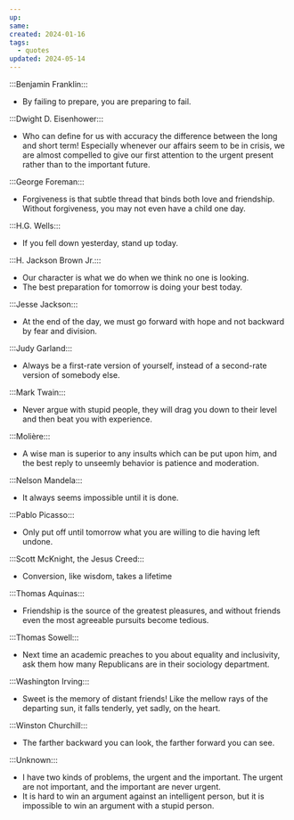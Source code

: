 ```yaml
---
up: 
same: 
created: 2024-01-16
tags:
  - quotes
updated: 2024-05-14
---
```

:::Benjamin Franklin:::
- By failing to prepare, you are preparing to fail.

:::Dwight D. Eisenhower:::
- Who can define for us with accuracy the difference between the long and short term! Especially whenever our affairs seem to be in crisis, we are almost compelled to give our first attention to the urgent present rather than to the important future.

:::George Foreman:::
- Forgiveness is that subtle thread that binds both love and friendship. Without forgiveness, you may not even have a child one day.

:::H.G. Wells:::
- If you fell down yesterday, stand up today.

:::H. Jackson Brown Jr.:::
- Our character is what we do when we think no one is looking.
- The best preparation for tomorrow is doing your best today.

:::Jesse Jackson:::
- At the end of the day, we must go forward with hope and not backward by fear and division.

:::Judy Garland:::
- Always be a first-rate version of yourself, instead of a second-rate version of somebody else.

:::Mark Twain:::
- Never argue with stupid people, they will drag you down to their level and then beat you with experience.

:::Molière:::
- A wise man is superior to any insults which can be put upon him, and the best reply to unseemly behavior is patience and moderation.

:::Nelson Mandela:::
- It always seems impossible until it is done.

:::Pablo Picasso:::
- Only put off until tomorrow what you are willing to die having left undone.

:::Scott McKnight, the Jesus Creed:::
- Conversion, like wisdom, takes a lifetime

:::Thomas Aquinas:::
- Friendship is the source of the greatest pleasures, and without friends even the most agreeable pursuits become tedious.

:::Thomas Sowell:::
- Next time an academic preaches to you about equality and inclusivity, ask them how many Republicans are in their sociology department.

:::Washington Irving:::
- Sweet is the memory of distant friends! Like the mellow rays of the departing sun, it falls tenderly, yet sadly, on the heart.

:::Winston Churchill:::
- The farther backward you can look, the farther forward you can see.

:::Unknown:::
- I have two kinds of problems, the urgent and the important. The urgent are not important, and the important are never urgent.
- It is hard to win an argument against an intelligent person, but it is impossible to win an argument with a stupid person.